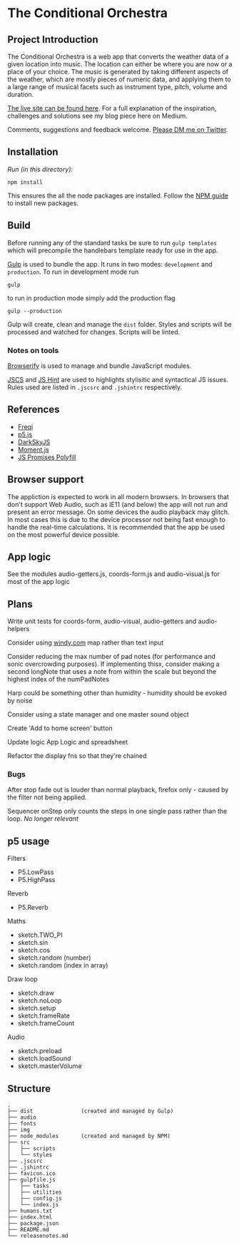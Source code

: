 # The Conditional Orchestra

## Project Introduction
The Conditional Orchestra is a web app that converts the weather data of a given location into music. The location can either be where you are now or a place of your choice. The music is generated by taking different aspects of the weather, which are mostly pieces of numeric data, and applying them to a large range of musical facets such as instrument type, pitch, volume and duration.

[The live site can be found here](https://theconditionalorchestra.com/). For a full explanation of the inspiration, challenges and solutions see my blog piece here on Medium.

Comments, suggestions and feedback welcome. [Please DM me on Twitter](https://twitter.com/pointbmusic).

## Installation

*Run (in this directory):*

  `npm install`

This ensures the all the node packages are installed. Follow the [NPM guide](https://docs.npmjs.com/cli/install) to install new packages.

## Build

Before running any of the standard tasks be sure to run `gulp templates` which will precompile the handlebars template ready for use in the app.

[Gulp](https://github.com/gulpjs/gulp/blob/master/docs/getting-started.md) is used to bundle the app. It runs in two modes: `development` and `production`. To run in development mode run 

`gulp`

to run in production mode simply add the production flag

`gulp --production`

Gulp will create, clean and manage the `dist` folder.
Styles and scripts will be processed and watched for changes. Scripts will be linted.

### Notes on tools

[Browserify](http://browserify.org/) is used to manage and bundle JavaScript modules.

[JSCS](http://jscs.info/rules.html) and [JS Hint](http://jshint.com/docs/options/) are used to highlights stylisitic and syntactical JS issues. Rules used are listed in `.jscsrc` and `.jshintrc` respectively.

## References

* [Freqi](https://www.npmjs.com/package/freqi)
* [p5.js](http://p5js.org/)
* [DarkSkyJS](https://www.npmjs.com/package/darkskyjs)
* [Moment.js](http://momentjs.com/)
* [JS Promises Polyfill](https://www.npmjs.com/package/es6-promise-polyfill)

## Browser support

The appliction is expected to work in all modern browsers. In browsers that don't support Web Audio, such as IE11 (and below) the app will not run and present an error message. On some devices the audio playback may glitch. In most cases this is due to the device processor not being fast enough to handle the real-time calculations. It is recommended that the app be used on the most powerful device possible.

## App logic
See the modules audio-getters.js, coords-form.js and audio-visual.js for most of the app logic

## Plans

Write unit tests for coords-form, audio-visual, audio-getters and audio-helpers

Consider using [windy.com](https://www.windy.com/) map rather than text input

Consider reducing the max number of pad notes (for performance and sonic overcrowding purposes). If implementing thisx, consider making a second longNote that uses a note from within the scale but beyond the highest index of the numPadNotes

Harp could be something other than humidity - humidity should be evoked by noise

Consider using a state manager and one master sound object

Create 'Add to home screen' button

Update logic App Logic and spreadsheet

Refactor the display fns so that they're chained

### Bugs

After stop fade out is louder than normal playback, firefox only - caused by the filter not being applied.

Sequencer onStep only counts the steps in one single pass rather than the loop. _No longer relevant_

## p5 usage

Filters
 * P5.LowPass
 * P5.HighPass

 Reverb
 * P5.Reverb

 Maths
 * sketch.TWO_PI
 * sketch.sin
 * sketch.cos
 * sketch.random (number)
 * sketch.random (index in array)

 Draw loop
 * sketch.draw
 * sketch.noLoop
 * sketch.setup
 * sketch.frameRate
 * sketch.frameCount

 Audio
 * sketch.preload
 * sketch.loadSound
 * sketch.masterVolume

## Structure
	.
	├── dist               (created and managed by Gulp)
	├── audio
	├── fonts
	├── img
	├── node_modules       (created and managed by NPM)
	├── src
	│   ├── scripts
	│   └── styles
	├── .jscsrc
	├── .jshintrc
	├── favicon.ico
	├── gulpfile.js
	│   ├── tasks
	│   ├── utilities
	│   ├── config.js
	│   └── index.js
	├── humans.txt
	├── index.html
	├── package.json
	├── README.md
	└── releasenotes.md